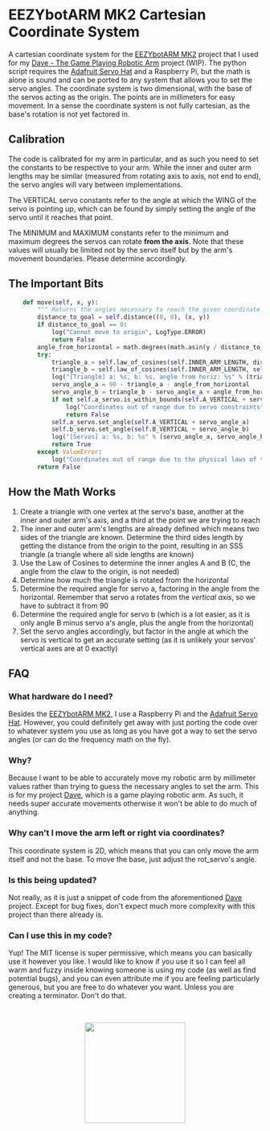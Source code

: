 
# EEZYbotARM MK2 Cartesian Coordinate System
A cartesian coordinate system for the [EEZYbotARM MK2](https://www.thingiverse.com/thing:1454048) project that I used for my [Dave - The Game Playing Robotic Arm](https://github.com/IdreesInc/Dave) project (WIP). The python script requires the [Adafruit Servo Hat](https://www.adafruit.com/product/2327) and a Raspberry Pi, but the math is alone is sound and can be ported to any system that allows you to set the servo angles.
The coordinate system is two dimensional, with the base of the servos acting as the origin. The points are in millimeters for easy movement. In a sense the coordinate system is not fully cartesian, as the base's rotation is not yet factored in.

## Calibration
The code is calibrated for my arm in particular, and as such you need to set the constants to be respective to your arm. While the inner and outer arm lengths may be similar (measured from rotating axis to axis, not end to end), the servo angles will vary between implementations. 

The VERTICAL servo constants refer to the angle at which the WING of the servo is pointing up, which can be found by simply setting the angle of the servo until it reaches that point. 

The MINIMUM and MAXIMUM constants refer to the minimum and maximum degrees the servos can rotate **from the axis**. Note that these values will usually be limited not by the servo itself but by the arm's movement boundaries. Please determine accordingly.

## The Important Bits
``` python
    def move(self, x, y):
        """ Returns the angles necessary to reach the given coordinate point """
        distance_to_goal = self.distance((0, 0), (x, y))
        if distance_to_goal == 0:
            log("Cannot move to origin", LogType.ERROR)
            return False
        angle_from_horizontal = math.degrees(math.asin(y / distance_to_goal))
        try:
            triangle_a = self.law_of_cosines(self.INNER_ARM_LENGTH, distance_to_goal, self.OUTER_ARM_LENGTH)
            triangle_b = self.law_of_cosines(self.INNER_ARM_LENGTH, self.OUTER_ARM_LENGTH, distance_to_goal)
            log("[Triangle] a: %s, b: %s, angle from horiz: %s" % (triangle_a, triangle_b, angle_from_horizontal), LogType.DEBUG)
            servo_angle_a = 90 - triangle_a - angle_from_horizontal
            servo_angle_b = triangle_b - servo_angle_a + angle_from_horizontal
            if not self.a_servo.is_within_bounds(self.A_VERTICAL + servo_angle_a) or not self.b_servo.is_within_bounds(self.B_VERTICAL + servo_angle_b):
                log("Coordinates out of range due to servo constraints", LogType.ERROR)
                return False
            self.a_servo.set_angle(self.A_VERTICAL + servo_angle_a)
            self.b_servo.set_angle(self.B_VERTICAL + servo_angle_b)
            log("[Servos] a: %s, b: %s" % (servo_angle_a, servo_angle_b), LogType.DEBUG)
            return True
        except ValueError:
            log("Coordinates out of range due to the physical laws of the universe", LogType.ERROR)
        return False
```

## How the Math Works
1. Create a triangle with one vertex at the servo's base, another at the inner and outer arm's axis, and a third at the point we are trying to reach
2. The inner and outer arm's lengths are already defined which means two sides of the triangle are known. Determine the third sides length by getting the distance from the origin to the point, resulting in an SSS triangle (a triangle where all side lengths are known)
3. Use the Law of Cosines to determine the inner angles A and B (C, the angle from the claw to the origin, is not needed)
4. Determine how much the triangle is rotated from the horizontal
5. Determine the required angle for servo a, factoring in the angle from the horizontal. Remember that servo a rotates from the _vertical axis_, so we have to subtract it from 90
6. Determine the required angle for servo b (which is a lot easier, as it is only angle B minus servo a's angle, plus the angle from the horizontal)
7. Set the servo angles accordingly, but factor in the angle at which the servo is vertical to get an accurate setting (as it is unlikely your servos' vertical axes are at 0 exactly)

## FAQ
### What hardware do I need?
Besides the [EEZYbotARM MK2](https://www.thingiverse.com/thing:1454048), I use a Raspberry Pi and the [Adafruit Servo Hat](https://www.adafruit.com/product/2327). However, you could definitely get away with just porting the code over to whatever system you use as long as you have got a way to set the servo angles (or can do the frequency math on the fly).
### Why?
Because I want to be able to accurately move my robotic arm by millimeter values rather than trying to guess the necessary angles to set the arm. This is for my project [Dave](https://github.com/IdreesInc/Dave), which is a game playing robotic arm. As such, it needs super accurate movements otherwise it won't be able to do much of anything.
### Why can't I move the arm left or right via coordinates?
This coordinate system is 2D, which means that you can only move the arm itself and not the base. To move the base, just adjust the rot_servo's angle.
### Is this being updated?
Not really, as it is just a snippet of code from the aforementioned [Dave](https://github.com/IdreesInc/Dave) project. Except for bug fixes, don't expect much more complexity with this project than there already is.
### Can I use this in my code?
Yup! The MIT license is super permissive, which means you can basically use it however you like. I would like to know if you use it so I can feel all warm and fuzzy inside knowing someone is using my code (as well as find potential bugs), and you can even attribute me if you are feeling particularly generous, but you are free to do whatever you want. Unless you are creating a terminator. Don't do that.

<br/>
<p align="center"><a href="http://idreesinc.com"><img src="http://idreesinc.com/images/logo_transparent.png" width=200 height=200></a></p>
